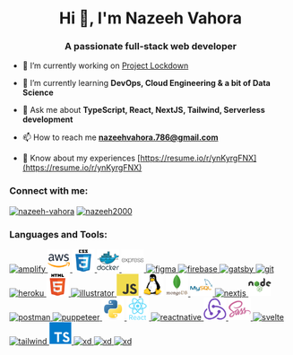 <h1 align="center">Hi 👋, I'm Nazeeh Vahora</h1>
<h3 align="center">A passionate full-stack web developer</h3>

<!-- <p align="left"> <a href="https://twitter.com/Nazeeh_v21" target="blank"><img src="https://img.shields.io/twitter/follow/Nazeeh_v.21?logo=twitter&style=for-the-badge" alt="Nazeeh_v21" /></a> </p> -->

- 🔭 I’m currently working on [Project Lockdown](https://projectlockdown.world)

- 🌱 I’m currently learning **DevOps, Cloud Engineering & a bit of Data Science**

- 💬 Ask me about **TypeScript, React, NextJS, Tailwind, Serverless development**

- 📫 How to reach me **nazeehvahora.786@gmail.com**

- 📄 Know about my experiences [https://resume.io/r/ynKyrgFNX](https://resume.io/r/ynKyrgFNX)

<h3 align="left">Connect with me:</h3>
<p align="left">
<!-- <a href="https://twitter.com/Nazeeh_v21" target="blank"><img align="center" src="https://cdn.jsdelivr.net/npm/simple-icons@3.0.1/icons/twitter.svg" alt="nazeeh2000" height="30" width="40" /></a> -->
<a href="https://www.linkedin.com/in/nazeeh-vahora-a48abb196/" target="blank"><img align="center" src="https://cdn.jsdelivr.net/npm/simple-icons@3.0.1/icons/linkedin.svg" alt="nazeeh-vahora" height="30" width="40" /></a>
<!-- <a href="https://fb.com/dhaiwat10" target="blank"><img align="center" src="https://cdn.jsdelivr.net/npm/simple-icons@3.0.1/icons/facebook.svg" alt="dhaiwat10" height="30" width="40" /></a> -->
<a href="https://www.instagram.com/naz3eh/" target="blank"><img align="center" src="https://cdn.jsdelivr.net/npm/simple-icons@3.0.1/icons/instagram.svg" alt="nazeeh2000" height="30" width="40" /></a>
<!-- <a href="https://www.behance.net/nazeehvahora" target="blank"><img align="center" src="https://cdn.jsdelivr.net/npm/simple-icons@3.0.1/icons/behance.svg" alt="nazeehvahora" height="30" width="40" /></a> -->
</p>

<h3 align="left">Languages and Tools:</h3>
<p align="left"> <a href="https://aws.amazon.com/amplify/" target="_blank"> <img src="https://docs.amplify.aws/assets/logo-dark.svg" alt="amplify" width="40" height="40"/> </a> <a href="https://aws.amazon.com" target="_blank"> <img src="https://raw.githubusercontent.com/devicons/devicon/master/icons/amazonwebservices/amazonwebservices-original-wordmark.svg" alt="aws" width="40" height="40"/> </a> <a href="https://www.w3schools.com/css/" target="_blank"> <img src="https://raw.githubusercontent.com/devicons/devicon/master/icons/css3/css3-original-wordmark.svg" alt="css3" width="40" height="40"/> </a> <a href="https://www.docker.com/" target="_blank"> <img src="https://raw.githubusercontent.com/devicons/devicon/master/icons/docker/docker-original-wordmark.svg" alt="docker" width="40" height="40"/> </a> <a href="https://expressjs.com" target="_blank"> <img src="https://raw.githubusercontent.com/devicons/devicon/master/icons/express/express-original-wordmark.svg" alt="express" width="40" height="40"/> </a> <a href="https://www.figma.com/" target="_blank"> <img src="https://www.vectorlogo.zone/logos/figma/figma-icon.svg" alt="figma" width="40" height="40"/> </a> <a href="https://firebase.google.com/" target="_blank"> <img src="https://www.vectorlogo.zone/logos/firebase/firebase-icon.svg" alt="firebase" width="40" height="40"/> </a> <a href="https://www.gatsbyjs.com/" target="_blank"> <img src="https://www.vectorlogo.zone/logos/gatsbyjs/gatsbyjs-icon.svg" alt="gatsby" width="40" height="40"/> </a> <a href="https://git-scm.com/" target="_blank"> <img src="https://www.vectorlogo.zone/logos/git-scm/git-scm-icon.svg" alt="git" width="40" height="40"/> </a> <a href="https://heroku.com" target="_blank"> <img src="https://www.vectorlogo.zone/logos/heroku/heroku-icon.svg" alt="heroku" width="40" height="40"/> </a> <a href="https://www.w3.org/html/" target="_blank"> <img src="https://raw.githubusercontent.com/devicons/devicon/master/icons/html5/html5-original-wordmark.svg" alt="html5" width="40" height="40"/> </a> <a href="https://www.adobe.com/in/products/illustrator.html" target="_blank"> <img src="https://www.vectorlogo.zone/logos/adobe_illustrator/adobe_illustrator-icon.svg" alt="illustrator" width="40" height="40"/> </a> <a href="https://developer.mozilla.org/en-US/docs/Web/JavaScript" target="_blank"> <img src="https://raw.githubusercontent.com/devicons/devicon/master/icons/javascript/javascript-original.svg" alt="javascript" width="40" height="40"/> </a> 
<img src="https://raw.githubusercontent.com/devicons/devicon/master/icons/linux/linux-original.svg" alt="linux" width="40" height="40"/> </a> <a href="https://www.mongodb.com/" target="_blank"> <img src="https://raw.githubusercontent.com/devicons/devicon/master/icons/mongodb/mongodb-original-wordmark.svg" alt="mongodb" width="40" height="40"/> </a> <a href="https://www.mysql.com/" target="_blank"> <img src="https://raw.githubusercontent.com/devicons/devicon/master/icons/mysql/mysql-original-wordmark.svg" alt="mysql" width="40" height="40"/> </a> <a href="https://nextjs.org/" target="_blank"> <img src="https://cdn.worldvectorlogo.com/logos/nextjs-3.svg" alt="nextjs" width="40" height="40"/> </a> <a href="https://nodejs.org" target="_blank"> <img src="https://raw.githubusercontent.com/devicons/devicon/master/icons/nodejs/nodejs-original-wordmark.svg" alt="nodejs" width="40" height="40"/> </a> <a href="https://postman.com" target="_blank"> <img src="https://www.vectorlogo.zone/logos/getpostman/getpostman-icon.svg" alt="postman" width="40" height="40"/> </a> <a href="https://github.com/puppeteer/puppeteer" target="_blank"> <img src="https://www.vectorlogo.zone/logos/pptrdev/pptrdev-official.svg" alt="puppeteer" width="40" height="40"/> </a> <a href="https://www.python.org" target="_blank"> <img src="https://raw.githubusercontent.com/devicons/devicon/master/icons/python/python-original.svg" alt="python" width="40" height="40"/> </a> <a href="https://reactjs.org/" target="_blank"> <img src="https://raw.githubusercontent.com/devicons/devicon/master/icons/react/react-original-wordmark.svg" alt="react" width="40" height="40"/> </a> <a href="https://reactnative.dev/" target="_blank"> <img src="https://reactnative.dev/img/header_logo.svg" alt="reactnative" width="40" height="40"/> </a> <a href="https://redux.js.org" target="_blank"> <img src="https://raw.githubusercontent.com/devicons/devicon/master/icons/redux/redux-original.svg" alt="redux" width="40" height="40"/> </a> <a href="https://sass-lang.com" target="_blank"> <img src="https://raw.githubusercontent.com/devicons/devicon/master/icons/sass/sass-original.svg" alt="sass" width="40" height="40"/> </a> <a href="https://svelte.dev" target="_blank"> <img src="https://upload.wikimedia.org/wikipedia/commons/1/1b/Svelte_Logo.svg" alt="svelte" width="40" height="40"/> </a> <a href="https://tailwindcss.com/" target="_blank"> <img src="https://www.vectorlogo.zone/logos/tailwindcss/tailwindcss-icon.svg" alt="tailwind" width="40" height="40"/> </a> <a href="https://www.typescriptlang.org/" target="_blank"> <img src="https://raw.githubusercontent.com/devicons/devicon/master/icons/typescript/typescript-original.svg" alt="typescript" width="40" height="40"/> </a> <a href="https://www.adobe.com/products/xd.html" target="_blank"> <img src="https://cdn.worldvectorlogo.com/logos/adobe-xd.svg" alt="xd" width="40" height="40"/> </a> 
<a href="https://www.adobe.com/products/premiere.html" target="_blank"> <img src="https://cdn.worldvectorlogo.com/logos/premiere-cc.svg" alt="xd" width="40" height="40"/> </a> 
<a href="https://sparkar.facebook.com/ar-studio/" target="_blank"> <img src="https://img.utdstc.com/icon/3e1/0ac/3e10ac3fd75b9cd33d60707f093a4518f36cd04744c69d3d0b775bc9e8f48114:200" alt="xd" width="40" height="40"/> </a> 
</p>
